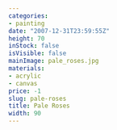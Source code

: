 ```yaml
---
categories:
- painting
date: "2007-12-31T23:59:55Z"
height: 70
inStock: false
isVisible: false
mainImage: pale_roses.jpg
materials:
- acrylic
- canvas
price: -1
slug: pale-roses
title: Pale Roses
width: 90
---
```


